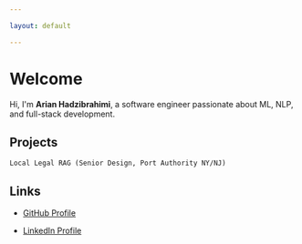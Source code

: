 ```yaml
---

layout: default

---
```




# Welcome



Hi, I'm **Arian Hadzibrahimi**, a software engineer passionate about ML, NLP, and full-stack development.



## Projects
    Local Legal RAG (Senior Design, Port Authority NY/NJ)
    




## Links



- [GitHub Profile](https://github.com/arianhadzi)

- [LinkedIn Profile](https://www.linkedin.com/in/arian-hadzibrahimi/)
